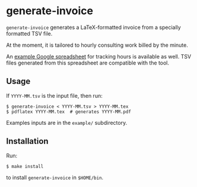 generate-invoice
================

`generate-invoice` generates a LaTeX-formatted invoice from a specially
formatted TSV file.

At the moment, it is tailored to hourly consulting work billed by the
minute.

An [example Google spreadsheet] for tracking hours is available as well.
TSV files generated from this spreadsheet are compatible with the tool.

Usage
-----

If `YYYY-MM.tsv` is the input file, then run:

    $ generate-invoice < YYYY-MM.tsv > YYYY-MM.tex
    $ pdflatex YYYY-MM.tex  # generates YYYY-MM.pdf

Examples inputs are in the `example/` subdirectory.


Installation
------------

Run:

    $ make install

to install `generate-invoice` in `$HOME/bin`.


[example Google spreadsheet]: https://docs.google.com/spreadsheet/ccc?key=0AoEIaC_fw2i1dGlnWXBzMjNoMGhCa0w3b0twYllkU1E&usp=sharing
